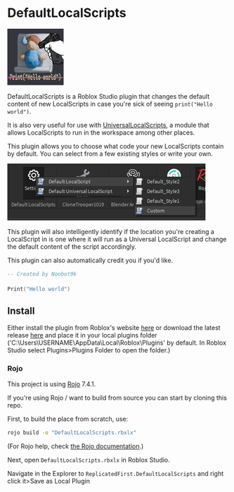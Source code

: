 # DefaultLocalScripts

![alt text](Icon/IconFinal_Small.png)

DefaultLocalScripts is a Roblox Studio plugin that changes the default content of new LocalScripts in case you're sick of seeing `print("Hello world")`.

It is also very useful for use with [UniversalLocalScripts](https://github.com/Noobot9k/UniversalLocalScripts), a module that allows LocalScripts to run in the workspace among other places.

This plugin allows you to choose what code your new LocalScripts contain by default. You can select from a few existing styles or write your own.

![alt text](image.png)

This plugin will also intelligently identify if the location you're creating a LocalScript in is one where it will run as a Universal LocalScript and change the default content of the script accordingly.

This plugin can also automatically credit you if you'd like.

```lua
-- Created by Noobot9k

Print("Hello world")
```

## Install

Either install the plugin from Roblox's website [here](https://create.roblox.com/store/asset/6708420842/Default-LocalScript-changer) or download the latest release [here](https://github.com/Noobot9k/DefaultLocalScripts/releases) and place it in your local plugins folder ('C:\Users\USERNAME\AppData\Local\Roblox\Plugins' by default. In Roblox Studio select Plugins>Plugins Folder to open the folder.)

### Rojo
This project is using [Rojo](https://github.com/rojo-rbx/rojo) 7.4.1.

If you're using Rojo / want to build from source you can start by cloning this repo.

First, to build the place from scratch, use:

```bash
rojo build -o "DefaultLocalScripts.rbxlx"
```

(For Rojo help, check [the Rojo documentation](https://rojo.space/docs).)

Next, open `DefaultLocalScripts.rbxlx` in Roblox Studio.

Navigate in the Explorer to `ReplicatedFirst.DefaultLocalScripts` and right click it>Save as Local Plugin